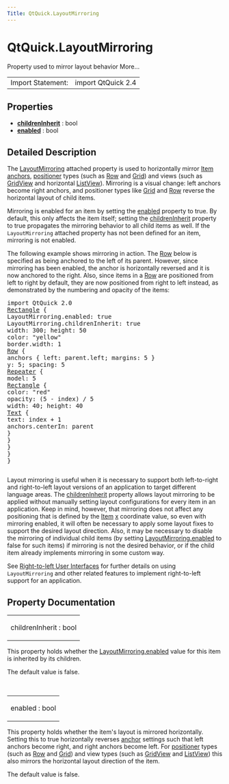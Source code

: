 ```yaml
---
Title: QtQuick.LayoutMirroring
---
```


# QtQuick.LayoutMirroring

<span class="subtitle"></span>
<!-- $$$LayoutMirroring-brief -->
<p>Property used to mirror layout behavior More...</p>
<!-- @@@LayoutMirroring -->
<table class="alignedsummary">
<tr><td class="memItemLeft rightAlign topAlign"> Import Statement:</td><td class="memItemRight bottomAlign"> import QtQuick 2.4</td></tr></table><ul>
</ul>
<h2 id="properties">Properties</h2>
<ul>
<li class="fn"><b><b><a href="#childrenInherit-prop">childrenInherit</a></b></b> : bool</li>
<li class="fn"><b><b><a href="#enabled-prop">enabled</a></b></b> : bool</li>
</ul>
<!-- $$$LayoutMirroring-description -->
<h2 id="details">Detailed Description</h2>
</p>
<p>The <a href="index.html">LayoutMirroring</a> attached property is used to horizontally mirror <a href="QtQuick.qtquick-positioning-anchors.md#anchor-layout">Item anchors</a>, <a href="QtQuick.qtquick-positioning-layouts.md">positioner</a> types (such as <a href="QtQuick.qtquick-positioning-layouts.md#row">Row</a> and <a href="QtQuick.qtquick-positioning-layouts.md#grid">Grid</a>) and views (such as <a href="QtQuick.Drag.md#gridview">GridView</a> and horizontal <a href="QtQuick.ListView.md">ListView</a>). Mirroring is a visual change: left anchors become right anchors, and positioner types like <a href="QtQuick.qtquick-positioning-layouts.md#grid">Grid</a> and <a href="QtQuick.qtquick-positioning-layouts.md#row">Row</a> reverse the horizontal layout of child items.</p>
<p>Mirroring is enabled for an item by setting the <a href="#enabled-prop">enabled</a> property to true. By default, this only affects the item itself; setting the <a href="#childrenInherit-prop">childrenInherit</a> property to true propagates the mirroring behavior to all child items as well. If the <code>LayoutMirroring</code> attached property has not been defined for an item, mirroring is not enabled.</p>
<p>The following example shows mirroring in action. The <a href="QtQuick.qtquick-positioning-layouts.md#row">Row</a> below is specified as being anchored to the left of its parent. However, since mirroring has been enabled, the anchor is horizontally reversed and it is now anchored to the right. Also, since items in a <a href="QtQuick.qtquick-positioning-layouts.md#row">Row</a> are positioned from left to right by default, they are now positioned from right to left instead, as demonstrated by the numbering and opacity of the items:</p>
<pre class="qml">import QtQuick 2.0
<span class="type"><a href="QtQuick.Rectangle.md">Rectangle</a></span> {
<span class="name">LayoutMirroring</span>.enabled: <span class="number">true</span>
<span class="name">LayoutMirroring</span>.childrenInherit: <span class="number">true</span>
<span class="name">width</span>: <span class="number">300</span>; <span class="name">height</span>: <span class="number">50</span>
<span class="name">color</span>: <span class="string">&quot;yellow&quot;</span>
<span class="name">border</span>.width: <span class="number">1</span>
<span class="type"><a href="QtQuick.Row.md">Row</a></span> {
<span class="type">anchors</span> { <span class="name">left</span>: <span class="name">parent</span>.<span class="name">left</span>; <span class="name">margins</span>: <span class="number">5</span> }
<span class="name">y</span>: <span class="number">5</span>; <span class="name">spacing</span>: <span class="number">5</span>
<span class="type"><a href="QtQuick.Repeater.md">Repeater</a></span> {
<span class="name">model</span>: <span class="number">5</span>
<span class="type"><a href="QtQuick.Rectangle.md">Rectangle</a></span> {
<span class="name">color</span>: <span class="string">&quot;red&quot;</span>
<span class="name">opacity</span>: (<span class="number">5</span> <span class="operator">-</span> <span class="name">index</span>) <span class="operator">/</span> <span class="number">5</span>
<span class="name">width</span>: <span class="number">40</span>; <span class="name">height</span>: <span class="number">40</span>
<span class="type"><a href="QtQuick.Text.md">Text</a></span> {
<span class="name">text</span>: <span class="name">index</span> <span class="operator">+</span> <span class="number">1</span>
<span class="name">anchors</span>.centerIn: <span class="name">parent</span>
}
}
}
}
}</pre>
<p class="centerAlign"><img src="https://assets.ubuntu.com/v1/58bbb6cd-layoutmirroring.png" alt="" /></p><p>Layout mirroring is useful when it is necessary to support both left-to-right and right-to-left layout versions of an application to target different language areas. The <a href="#childrenInherit-prop">childrenInherit</a> property allows layout mirroring to be applied without manually setting layout configurations for every item in an application. Keep in mind, however, that mirroring does not affect any positioning that is defined by the <a href="QtQuick.Item.md">Item</a> <a href="QtQuick.Item.md#x-prop">x</a> coordinate value, so even with mirroring enabled, it will often be necessary to apply some layout fixes to support the desired layout direction. Also, it may be necessary to disable the mirroring of individual child items (by setting <a href="#enabled-prop">LayoutMirroring.enabled</a> to false for such items) if mirroring is not the desired behavior, or if the child item already implements mirroring in some custom way.</p>
<p>See <a href="QtQuick.qtquick-positioning-righttoleft.md">Right-to-left User Interfaces</a> for further details on using <code>LayoutMirroring</code> and other related features to implement right-to-left support for an application.</p>
<!-- @@@LayoutMirroring -->
<h2>Property Documentation</h2>
<!-- $$$childrenInherit -->
<table class="qmlname"><tr valign="top" id="childrenInherit-prop"><td class="tblQmlPropNode"><p><span class="name">childrenInherit</span> : <span class="type">bool</span></p></td></tr></table><p>This property holds whether the <a href="#enabled-prop">LayoutMirroring.enabled</a> value for this item is inherited by its children.</p>
<p>The default value is false.</p>
<!-- @@@childrenInherit -->
<br/>
<!-- $$$enabled -->
<table class="qmlname"><tr valign="top" id="enabled-prop"><td class="tblQmlPropNode"><p><span class="name">enabled</span> : <span class="type">bool</span></p></td></tr></table><p>This property holds whether the item's layout is mirrored horizontally. Setting this to true horizontally reverses <a href="QtQuick.qtquick-positioning-anchors.md#anchor-layout">anchor</a> settings such that left anchors become right, and right anchors become left. For <a href="QtQuick.qtquick-positioning-layouts.md">positioner</a> types (such as <a href="QtQuick.qtquick-positioning-layouts.md#row">Row</a> and <a href="QtQuick.qtquick-positioning-layouts.md#grid">Grid</a>) and view types (such as <a href="QtQuick.Drag.md#gridview">GridView</a> and <a href="QtQuick.ListView.md">ListView</a>) this also mirrors the horizontal layout direction of the item.</p>
<p>The default value is false.</p>
<!-- @@@enabled -->
<br/>
